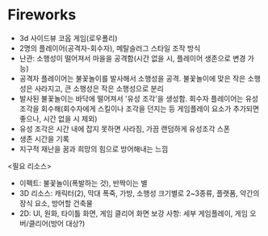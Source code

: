 # Fireworks

- 3d 사이드뷰 코옵 게임(로우폴리)
- 2명의 플레이어(공격자-회수자), 메탈슬러그 스타일 조작 방식
- 난관: 소행성이 떨어져서 마을을 공격함(시간 없을 시, 플레이어 생존으로 변경 가능)
- 공격자 플레이어는 불꽃놀이를 발사해서 소행성을 공격. 불꽃놀이에 맞은 작은 소행성은 사라지고, 큰 소행성은 작은 소행성으로 분리
- 발사된 불꽃놀이는 바닥에 떨어져서 '유성 조각'을 생성함. 회수자 플레이어는 유성 조각을 회수해(회수자에게 스킬이나 조각을 던지는 등 게임플레이 요소가 추가되면 좋으나, 시간 없을 시 제외)
- 유성 조각은 시간 내에 잡지 못하면 사라짐, 가끔 랜덤하게 유성조각 스폰
- 생존 시간을 기록
- 지구적 재난을 꿈과 희망의 힘으로 방어해내는 느낌

<필요 리소스>
- 이펙트: 불꽃놀이(폭발하는 것), 반짝이는 별
- 3D 리소스: 캐릭터(2), 막대 폭죽, 가방, 소행성 크기별로 2~3종류, 플랫폼, 약간의 장식 요소, 방어할 건축물
- 2D: UI, 원화, 타이틀 화면, 게임 클리어 화면 
보강 사항: 세부 게임플레이, 게임 오버/클리어(방어 대상?)
